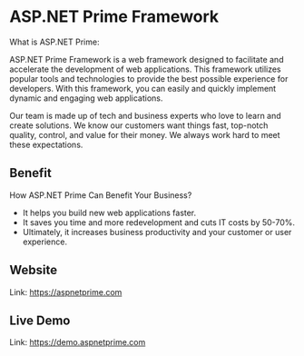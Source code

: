 # ASP.NET Prime Framework

What is ASP.NET Prime:
<br/>

ASP.NET Prime Framework is a web framework designed to facilitate and accelerate the development of web applications. This framework utilizes popular tools and technologies to provide the best possible experience for developers. With this framework, you can easily and quickly implement dynamic and engaging web applications.
<br/>

Our team is made up of tech and business experts who love to learn and create solutions. We know our customers want things fast, top-notch quality, control, and value for their money. We always work hard to meet these expectations.

## Benefit

How ASP.NET Prime Can Benefit Your Business?
* It helps you build new web applications faster.
* It saves you time and more redevelopment and cuts IT costs by 50-70%.
* Ultimately, it increases business productivity and your customer or user experience.

## Website

Link: https://aspnetprime.com

## Live Demo

Link: https://demo.aspnetprime.com
